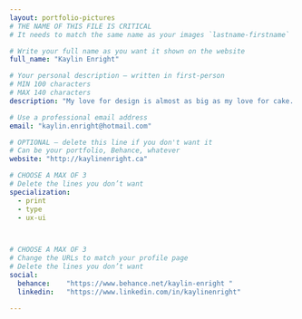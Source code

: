 ```yaml
---
layout: portfolio-pictures
# THE NAME OF THIS FILE IS CRITICAL
# It needs to match the same name as your images `lastname-firstname`

# Write your full name as you want it shown on the website
full_name: "Kaylin Enright"

# Your personal description — written in first-person
# MIN 100 characters
# MAX 140 characters
description: "My love for design is almost as big as my love for cake. Full of personality and bubbly to boot, I'm a hoot and a half to work with!"

# Use a professional email address
email: "kaylin.enright@hotmail.com"

# OPTIONAL — delete this line if you don't want it
# Can be your portfolio, Behance, whatever
website: "http://kaylinenright.ca"

# CHOOSE A MAX OF 3
# Delete the lines you don’t want
specialization:
  - print
  - type
  - ux-ui



# CHOOSE A MAX OF 3
# Change the URLs to match your profile page
# Delete the lines you don’t want
social:
  behance:    "https://www.behance.net/kaylin-enright "
  linkedin:   "https://www.linkedin.com/in/kaylinenright"

---
```

